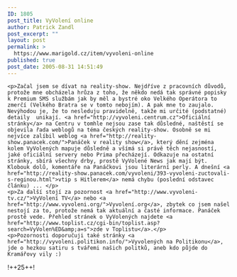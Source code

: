 ```yaml
---
ID: 1805
post_title: VyVolení online
author: Patrick Zandl
post_excerpt: ""
layout: post
permalink: >
  https://www.marigold.cz/item/vyvoleni-online
published: true
post_date: 2005-08-31 14:51:49
---
```

	<p>Začal jsem se dívat na reality-show. Nejdříve z pracovních důvodů, protože mne obcházela hrůza z toho, že někdo nedá tak správné popisky k Premium SMS službám jak by měl a bystré oko Velkého Operátora to zmerčí (Velkého Bratra se v tomto nebojím). A pak mne to zaujalo. Nevýhodou je, že to nesleduju pravidelně, takže mi určité (podstatné) detaily  unikají. <a href="http://vyvoleni.centrum.cz">Oficiální stránky</a> na Centru v tomhle nejsou zase tak důsledné, naštěstí se objevila řada weblogů na téma českých reality-show. Osobně se mi nejvíce zalíbil weblog <a href="http://reality-show.panacek.com/">Panáček v reality show</a>, který dění zejména kolem VyVolených mapuje důsledně a všímá si právě těch nejasností, jaké oficiální servery nebo Prima přecházejí. Odkazuje na ostatní stránky, sbírá všechny drby, prostě VyVolené News jak mají být. Klobouk dolů, komentáře na Panáčkovi jsou literární perly. A dnešní <a href="http://reality-show.panacek.com/vyvoleni/393-vyvoleni-zuctovali-s-reginou.html">vtip s Hitlerem</a> nemá chybu (poslední odstavec článku) ... </p>
	<p>Za další stojí za pozornost <a href="http://www.vyvoleni-tv.cz/">VyVolení TV</a> nebo <a href="http://www.vyvoleni.org/">Vyvolení.org</a>, zbytek co jsem našel nestojí za to, protože nemá tak aktuální a časté informace. Panáček prostě vede. Přehled stránek o VyVolených najdete <a href="http://www.toplist.cz/cgi-bin/toplist.asp?search=VyVolen%ED&amp;a=s">zde v Toplistu</a>.</p>
	<p>Pozornosti doporučuji také stránky <a href="http://vyvoleni.politikon.info/">Vyvolených na Politikonu</a>, jde o hezkou satiru s tvářemi našich politků, aneb kdo půjde do Kramářovy vily :)
</p>
	<p>!++25++!
</p>